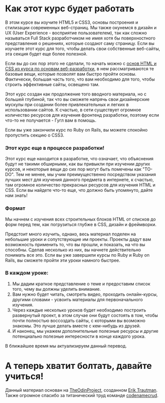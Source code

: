 # Как этот курс будет работать

В этом курсе вы изучите HTML5 и CSS3, основы построения и стилизации современных веб-страниц. Мы также окунемся в дизайн и UX (User Experience - восприятие пользователем), так как сложно называться Full Stack разработчиком не имея хотя бы поверхностного представления о решениях, которые создают саму страницу. Если вы изучаете этот курс для того, чтобы делать свои собственные веб-сайты, эта секция будет еще более полезной.

Если вы до сих пор этого не сделали, то начать можно с [основ HTML и CSS из курса по основам веб-разработки](https://vectree.ru/text/45/1/0), в нем рассматриваются те базовые вещи, которые позволят вам быстро пройти основы. Фактически, большая часть того, что вам необходимо для того, чтобы строить эффективные сайты, освещено там.

Этот курс создан как продолжение того вводного материала, но с большей глубиной, так что вы сможете напрячь свои дизайнерские мускулы при создании более привлекательных и легких в использовании сайтов. К счастью, в сети существует огромное количество ресурсов для изучения фронтенд разработки, поэтому если что-то не получается - Гугл вам в помощь.

Если вы уже закончили курс по Ruby on Rails, вы можете спокойно пропустить секцию о CSS3.

### Этот курс еще в процессе разработки!

Этот курс еще находится в разработке, что означает, что объяснения будут не такими обширными, как вы привыкли при изучении других курсов, и некоторые вещи до сих пор могут быть помечены как "TO-DO". Тем не менее, мы учим преимущественно посредством указания лучших мест для изучения данного предмета в интернете, к счастью, там огромное количество прекрасных ресурсов для изучения HTML и CSS. Если вы найдете что-то еще, что должно быть упомянуто, дайте нам знать!

### Формат

Мы начнем с изучения всех строительных блоков HTML от списков до форм перед тем, как погрузиться глубже в CSS, дизайн и фреймворки.

Предстоит много изучить, однако, весь материал поделен на небольшие уроки и сопутствующие им проекты. Проекты дадут вам возможность применить то, что вы прошли, и показать, на что вы способны. Сделав несколько из них, вы начнете действительно понимать все это. Если вы уже завершили курсы по Ruby и Ruby on Rails, вы сможете пройти эти уроки намного быстрее.

### В каждом уроке:

1. Мы дадим краткое представление о теме и предоставим список того, чему вы должны уделить внимание.
2. Вам нужно будет читать, смотреть видео, проходить онлайн-курсы, другими словами - усвоить материалы для первоначального изучения.
3. Через каждые несколько уроков будет необходимо построить развернутый проект, в этом случае они будут состоять в том, чтобы почти полностью воссоздать сайты, с которыми вы возможно знакомы. Это лучше делать вместе с кем-нибудь из друзей.
4. И наконец, мы укажем дополнительные полезные ресурсы и другие потенциально полезные интересности в конце каждого урока.

В ближайшее время мы актуализируем данный перевод.

# А теперь хватит болтать, давайте учиться!

<p class="source">Данный материал основан на <a href="https://github.com/TheOdinProject">TheOdinProject</a>, созданном <a href="https://github.com/eriktrautman">Erik Trautman</a>. Также огромное спасибо за титанический труд команде <a href="https://github.com/codenamecrud/curriculum">codenamecrud</a>.</p>